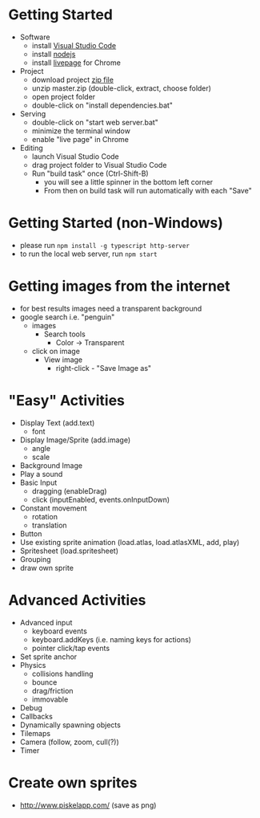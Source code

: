 # Getting Started
* Software
	* install [Visual Studio Code](https://code.visualstudio.com/)
	* install [nodejs](https://nodejs.org/en/)
	* install [livepage](https://chrome.google.com/webstore/detail/livepage/pilnojpmdoofaelbinaeodfpjheijkbh?hl=en) for Chrome
* Project
	* download project [zip file](https://github.com/codinguncut/dojo-game/archive/master.zip)
	* unzip master.zip (double-click, extract, choose folder)
	* open project folder
	* double-click on "install dependencies.bat"
* Serving
	* double-click on "start web server.bat"
	* minimize the terminal window
	* enable "live page" in Chrome
* Editing
	* launch Visual Studio Code
	* drag project folder to Visual Studio Code
	* Run "build task" once (Ctrl-Shift-B)
		* you will see a little spinner in the bottom left corner
		* From then on build task will run automatically with each "Save" 

# Getting Started (non-Windows)
* please run `npm install -g typescript http-server`
* to run the local web server, run `npm start`

# Getting images from the internet
* for best results images need a transparent background
* google search i.e. "penguin"
	* images
		* Search tools
			* Color -> Transparent
	* click on image
		* View image
			* right-click - "Save Image as"


# "Easy" Activities
* Display Text (add.text)
	* font
* Display Image/Sprite (add.image)
	* angle
	* scale
* Background Image
* Play a sound
* Basic Input
	* dragging (enableDrag)
	* click (inputEnabled, events.onInputDown)
* Constant movement
	* rotation
	* translation
* Button
* Use existing sprite animation (load.atlas, load.atlasXML, add, play)
* Spritesheet (load.spritesheet)
* Grouping
* draw own sprite

# Advanced Activities
* Advanced input
	* keyboard events
	* keyboard.addKeys (i.e. naming keys for actions)
	* pointer click/tap events
* Set sprite anchor
* Physics
	* collisions handling
	* bounce
	* drag/friction
	* immovable
* Debug
* Callbacks
* Dynamically spawning objects
* Tilemaps
* Camera (follow, zoom, cull(?))
* Timer


# Create own sprites
* http://www.piskelapp.com/ (save as png)

